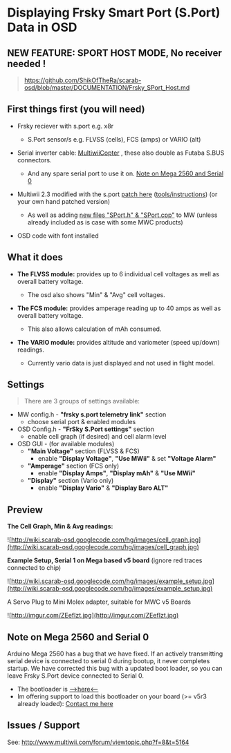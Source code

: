 # Displaying Frsky Smart Port (S.Port) Data in OSD #


## NEW FEATURE: SPORT HOST MODE, No receiver needed ! ##
> https://github.com/ShikOfTheRa/scarab-osd/blob/master/DOCUMENTATION/Frsky_SPort_Host.md

## First things first (you will need) ##

  * Frsky reciever with s.port e.g. x8r
    * S.Port sensor/s e.g. FLVSS (cells), FCS (amps) or VARIO (alt)

  * Serial inverter cable: [MultiwiiCopter](http://www.multiwiicopter.com/products/sbus-inverter-cable-for-paris-v5) , these also double as Futaba S.BUS connectors.
    * And any spare serial port to use it on. [Note on Mega 2560 and Serial 0](#Note_on_Mega_2560_and_Serial_0.md)

  * Multiwii 2.3 modified with the s.port [patch here](http://code.google.com/p/multiwii-osd/source/browse/#hg%2FMWC_Patches%2Ffrsky_sport) ([tools/instructions](http://code.google.com/p/multiwii-osd/source/browse/#hg%2FMWC_Patches)) (or your own hand patched version)
    * As well as adding [new files "SPort.h" & "SPort.cpp"](http://code.google.com/p/multiwii-osd/source/browse/#hg%2FMWC_Patches%2Ffrsky_sport) to MW (unless already included as is case with some MWC products)

  * OSD code with font installed

## What it does ##

  * **The FLVSS module:** provides up to 6 individual cell voltages as well as overall battery voltage.
    * The osd also shows "Min" & "Avg" cell voltages.

  * **The FCS module:** provides amperage reading up to 40 amps as well as overall battery voltage.
    * This also allows calculation of mAh consumed.

  * **The VARIO module:** provides altitude and variometer (speed up/down) readings.
    * Currently vario data is just displayed and not used in flight model.

## Settings ##
> There are 3 groups of settings available:
  * MW config.h - **"frsky s.port telemetry link"** section
    * choose serial port & enabled modules
  * OSD Config.h - **"FrSky S.Port settings"** section
    * enable cell graph (if desired) and cell alarm level
  * OSD GUI - (for available modules)
    * **"Main Voltage"** section (FLVSS & FCS)
      * enable **"Display Voltage"**, **"Use MWii"** & set **"Voltage Alarm"**
    * **"Amperage"** section (FCS only)
      * enable **"Display Amps"**, **"Display mAh"** & **"Use MWii"**
    * **"Display"** section (Vario only)
      * enable **"Display Vario"** & **"Display Baro ALT"**



## Preview ##
**The Cell Graph, Min & Avg readings:**

![http://wiki.scarab-osd.googlecode.com/hg/images/cell_graph.jpg](http://wiki.scarab-osd.googlecode.com/hg/images/cell_graph.jpg)

**Example Setup, Serial 1 on Mega based v5 board** (ignore red traces connected to chip)

![http://wiki.scarab-osd.googlecode.com/hg/images/example_setup.jpg](http://wiki.scarab-osd.googlecode.com/hg/images/example_setup.jpg)

A Servo Plug to Mini Molex adapter, suitable for MWC v5 Boards

![http://imgur.com/ZEefIzt.jpg](http://imgur.com/ZEefIzt.jpg)

## Note on Mega 2560 and Serial 0 ##

Arduino Mega 2560 has a bug that we have fixed. If an actively transmitting serial device is connected to serial 0 during bootup, it never completes startup. We have corrected this bug with a updated boot loader, so you can leave Frsky S.Port device connected to Serial 0.

  * The bootloader is [-->here<--](https://code.google.com/p/multiwii-osd/source/browse/#hg%2FMWC_Patches%2Ffrsky_sport)
  * Im offering support to load this bootloader on your board (>= v5r3 already loaded): [Contact me here](http://www.multiwii.com/forum/viewtopic.php?f=8&t=5164)

## Issues / Support ##
See: http://www.multiwii.com/forum/viewtopic.php?f=8&t=5164
